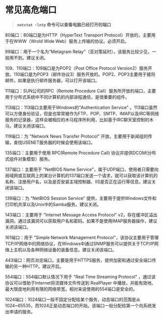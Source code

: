 # 常见高危端口

>  **`netstat -lntp` 命令可以查看电脑已经打开的端口**

80端口：80端口是为HTTP（HyperText Transport Protocol）开放的，主要用于在WWW（Wrold Wide Web）服务上传输的协议。必须开启。

99端口：用于一个名为“Metagram Relay”（亚对策延时），该服务比较少见，一般用不到。建议关闭。

109、110端口：109端口是为POP2（Post Office Protocol Version2）服务开放。110端口是为POP3（邮件协议3）服务开放的。POP2、POP3主要用于接将邮件。如果是执行邮件服务器，可以打开该端口。

111端口：SUN公司的RPC（Remote Procedure Call）服务所开放的端口，主要用于分布式系统中不同计算机的内部进程通信，是很重要的组件。

113端口：113端口主要用于Windows的“Authentication Service" 。113端口虽然可以方便身份验证，但是也常常被作为FTP、POP、SMTP、IMAP以及IRC等网络服务的记录器，这样会被相应的木马程序所利用，比如基于IRC聊天室控制的木马。建议关闭该端口。

119端口：为 "Network News Transfer Protocol" 开放。主要用于新闻组的传输，查找USENET服务器的时候会使用该端口。

135端口：主要用于使用 RPC(Remote Procedure Call) 协议并提供DCOM(分布式组件对象模型）服务。

137端口：主要用于 "NetBIOS Name Service"，属于UDP端口，使用者只需要向局域网或互联网上的某台计算机的137端口发送一个请求，就可以获取该计算机的名称、注册用户名，以及是否安装主域控制器、IIS是否正在运行等信息。建议关闭该端口。

139端口：为 "NetBIOS Session Service" 提供，主要用于提供Windows文件和打印机共享以及Unix中的Samba服务。建议关闭。

143端口：主要用于 "Internet Message Access Protocol" v2，存在缓冲区溢出漏洞，通过该漏洞可以获取用户名和密码。如果不是使用IMAP服务器操作，建议关闭该端口。

161端口：用于 "Simple Network Management Protocol"，该协议主要用于管理TCP/IP网络中的网络协议，在Windows中通过SNMP服务可以提供关于TCP/IP网络上主机以及各种网络设备的装备信息。建议关闭该端口。

443端口：网页浏览端口，主要是用于HTTPS服务，提供加密和通过安全端口传输的另一种HTTP。建议开启。

554端口：554端口默认情况下用于 "Real Time Streaming Protocol" ，通过该协议可以借助于Internet将流媒体文件传送到 RealPlayer 中播放，并能有效地、最大限度地利用有限的网络带宽。相对来说使用的554端口是安全的。

1024端口：1024端口一般不固定分配给某个服务，动态端口的范围是从 1024~65535，而1024正是动态端口的开始。该端口一般分配给第一个向系统发出申请的服务。

